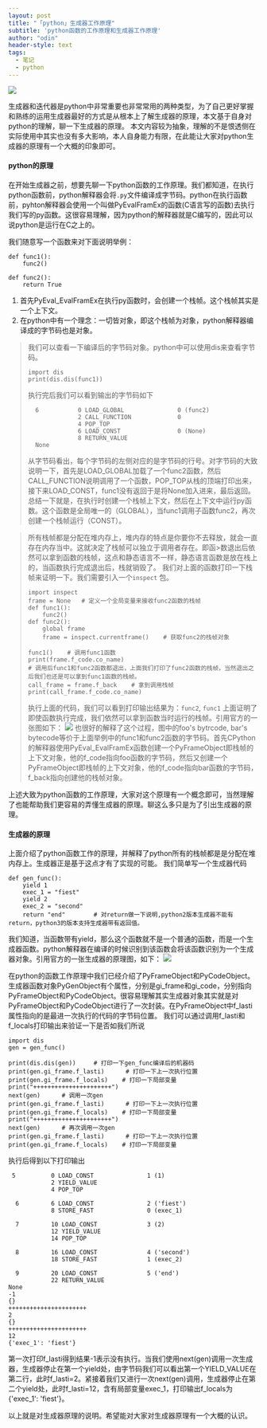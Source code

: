 ```yaml
---
layout: post
title: "「python」生成器工作原理"
subtitle: 'python函数的工作原理和生成器工作原理'
author: "odin"
header-style: text
tags:
  - 笔记
  - python
---
```

![]({{site.baseurl}}/img/in-post/post-python/python.jpg)

生成器和迭代器是python中非常重要也非常常用的两种类型，为了自己更好掌握和熟练的运用生成器最好的方式是从根本上了解生成器的原理，本文基于自身对python的理解，聊一下生成器的原理。
本文内容较为抽象，理解的不是恨透侧在实际使用中其实也没有多大影响，本人自身能力有限，在此能让大家对python生成器的原理有一个大概的印象即可。

#### python的原理
在开始生成器之前，想要先聊一下python函数的工作原理。我们都知道，在执行python函数前，python解释器会将`.py`文件编译成字节码。python在执行函数前，pyhton解释器会使用一个叫做PyEvalFramEx的函数(C语言写的函数)去执行我们写的py函数。这很容易理解，因为python的解释器就是C编写的，因此可以说python是运行在C之上的。

我们随意写一个函数来对下面说明举例：
```
def func1():
    func2()
    
def func2():
    return True
```

1. 首先PyEval_EvalFramEx在执行py函数时，会创建一个栈帧。这个栈帧其实是一个上下文。
2. 在python中有一个理念：一切皆对象，即这个栈帧为对象，python解释器编译成的字节码也是对象。

> 我们可以查看一下编译后的字节码对象。python中可以使用dis来查看字节码。
> ```
> import dis 
> print(dis.dis(func1))
> ```
> 执行完后我们可以看到输出的字节码如下
> ```
>   6           0 LOAD_GLOBAL               0 (func2)
>               2 CALL_FUNCTION             0
>               4 POP_TOP
>               6 LOAD_CONST                0 (None)
>               8 RETURN_VALUE
>   None
>   ```
> 从字节码看出，每个字节码的左侧对应的是字节码的行号。对字节码的大致说明一下，首先是LOAD_GLOBAL加载了一个func2函数，然后CALL_FUNCTION说明调用了一个函数，POP_TOP从栈的顶端打印出来，接下来LOAD_CONST，func1没有返回于是将None加入进来，最后返回。
> 总结一下就是，在执行时创建一个栈帧上下文，然后在上下文中运行py函数。这个函数是全局唯一的（GLOBAL），当func1调用子函数func2，再次创建一个栈帧运行（CONST）。

> 所有栈帧都是分配在堆内存上，堆内存的特点是你要你不去释放，就会一直存在内存当中。这就决定了栈帧可以独立于调用者存在。即函>数退出后依然可以拿到函数的栈帧，这点和静态语言不一样，静态语言函数是放在栈上的，当函数执行完成退出后，栈就销毁了。
>我们对上面的函数打印一下栈帧来证明一下。我们需要引入一个`inspect` 包。
> ```
> import inspect
> frame = None   # 定义一个全局变量来接收func2函数的栈帧
> def func1():
>     func2()
> def func2():
>     global frame
>     frame = inspect.currentframe()    # 获取func2的栈帧对象
> 
> func1()    # 调用func1函数
> print(frame.f_code.co_name)
> # 调用后func1和func2函数都退出，上面我们打印了func2函数的栈帧，当然退出之后我们也还是可以拿到func1函数的栈帧。
> call_frame = frame.f_back    # 拿到调用栈帧
> print(call_frame.f_code.co_name)
>```
>执行上面的代码，我们可以看到打印输出结果为：`func2`, `func1`
>上面证明了即使函数执行完成，我们依然可以拿到函数当时运行的栈帧。引用官方的一张图如下：
> ![]({{site.baseurl}}/img/in-post/post-python/python-func-1.jpg)
>也很好的解释了这个过程，图中的foo's bytrcode, bar's bytecode等价于上面举例中的func1和func2函数的字节码。首先CPython的解释器使用PyEval_EvalFramEx函数创建一个PyFrameObject即栈帧的上下文对象，他的f_code指向foo函数的字节码，然后又创建一个PyFrameObject即栈帧的上下文对象，他的f_code指向bar函数的字节码，f_back指向创建他的栈帧对象。

上述大致为python函数的工作原理，大家对这个原理有一个概念即可，当然理解了也能帮助我们更容易的弄懂生成器的原理。聊这么多只是为了引出生成器的原理。

#### 生成器的原理

上面介绍了python函数工作的原理，并解释了python所有的栈帧都是是分配在堆内存上。生成器正是基于这点才有了实现的可能。
我们简单写一个生成器代码
```
def gen_func():
    yield 1
    exec_1 = "fiest"
    yield 2
    exec_2 = "second"
    return "end"        # 对return做一下说明,python2版本生成器不能有return，python3的版本支持生成器带有返回值。
```
我们知道，当函数带有yield，那么这个函数就不是一个普通的函数，而是一个生成器函数。python解释器在编译的时候识别到该函数会将该函数识别为一个生成器对象。引用官方的一张生成器的原理图，如下：
![]({{site.baseurl}}/img/in-post/post-python/python-gen-1.jpg)

在python的函数工作原理中我们已经介绍了PyFrameObject和PyCodeObject。生成器函数对象PyGenObject有个属性，分别是gi_frame和gi_code，分别指向PyFrameObject和PyCodeObject。很容易理解其实生成器对象其实就是对PyFrameObject和PyCodeObject进行了一次封装。在PyFrameObject中f_lasti属性指向的是最进一次执行的代码的字节码位置。
我们可以通过调用f_lasti和f_locals打印输出来验证一下是否如我们所说
```
import dis
gen = gen_func()

print(dis.dis(gen))     # 打印一下gen_func编译后的机器码
print(gen.gi_frame.f_lasti)      # 打印一下上一次执行位置
print(gen.gi_frame.f_locals)    # 打印一下局部变量
print("++++++++++++++++++++++")
next(gen)      # 调用一次gen
print(gen.gi_frame.f_lasti)      # 打印一下上一次执行位置
print(gen.gi_frame.f_locals)    # 打印一下局部变量
print("++++++++++++++++++++++")
next(gen)      # 再次调用一次gen
print(gen.gi_frame.f_lasti)      # 打印一下上一次执行位置
print(gen.gi_frame.f_locals)    # 打印一下局部变量
```
执行后得到以下打印输出
```
 5          0 LOAD_CONST               1 (1)
            2 YIELD_VALUE
            4 POP_TOP

  6         6 LOAD_CONST               2 ('fiest')
            8 STORE_FAST               0 (exec_1)

  7         10 LOAD_CONST              3 (2)
            12 YIELD_VALUE
            14 POP_TOP

  8         16 LOAD_CONST              4 ('second')
            18 STORE_FAST              1 (exec_2)

  9         20 LOAD_CONST              5 ('end')
            22 RETURN_VALUE
None
-1
{}
++++++++++++++++++++++
2
{}
++++++++++++++++++++++
12
{'exec_1': 'fiest'}
```
第一次打印f_lasti得到结果-1表示没有执行。当我们使用next(gen)调用一次生成器，生成器停止在第一个yield处，由字节码我们可以看出第一个YIELD_VALUE在第二行，此时f_lasti=2。紧接着我们又进行一次next(gen)调用，生成器停止在第二个yield处，此时f_lasti=12，含有局部变量exec_1，打印输出f_locals为{'exec_1': 'fiest'}。

以上就是对生成器原理的说明。希望能对大家对生成器原理有一个大概的认识。